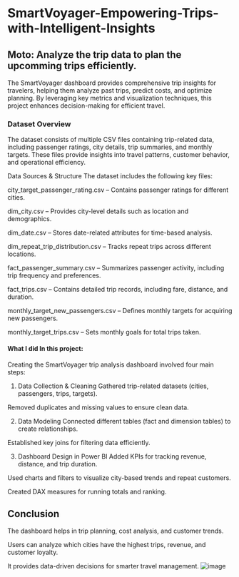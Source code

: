 # SmartVoyager-Empowering-Trips-with-Intelligent-Insights
## Moto: Analyze the trip data to plan the upcomming trips efficiently.
The SmartVoyager dashboard provides comprehensive trip insights for travelers, helping them analyze past trips, predict costs, and optimize planning. By leveraging key metrics and visualization techniques, this project enhances decision-making for efficient travel.

### Dataset Overview
The dataset consists of multiple CSV files containing trip-related data, including passenger ratings, city details, trip summaries, and monthly targets. These files provide insights into travel patterns, customer behavior, and operational efficiency.

Data Sources & Structure
The dataset includes the following key files:

city_target_passenger_rating.csv – Contains passenger ratings for different cities.

dim_city.csv – Provides city-level details such as location and demographics.

dim_date.csv – Stores date-related attributes for time-based analysis.

dim_repeat_trip_distribution.csv – Tracks repeat trips across different locations.

fact_passenger_summary.csv – Summarizes passenger activity, including trip frequency and preferences.

fact_trips.csv – Contains detailed trip records, including fare, distance, and duration.

monthly_target_new_passengers.csv – Defines monthly targets for acquiring new passengers.

monthly_target_trips.csv – Sets monthly goals for total trips taken.

#### What I did In this project: 
Creating the SmartVoyager trip analysis dashboard involved four main steps:

1. Data Collection & Cleaning
Gathered trip-related datasets (cities, passengers, trips, targets).

Removed duplicates and missing values to ensure clean data.

2. Data Modeling
Connected different tables (fact and dimension tables) to create relationships.

Established key joins for filtering data efficiently.

3. Dashboard Design in Power BI
Added KPIs for tracking revenue, distance, and trip duration.

Used charts and filters to visualize city-based trends and repeat customers.

Created DAX measures for running totals and ranking.
## Conclusion
The dashboard helps in trip planning, cost analysis, and customer trends.

Users can analyze which cities have the highest trips, revenue, and customer loyalty.

It provides data-driven decisions for smarter travel management.
![image](https://github.com/user-attachments/assets/74081169-965f-4636-be49-9aee678996b8)
